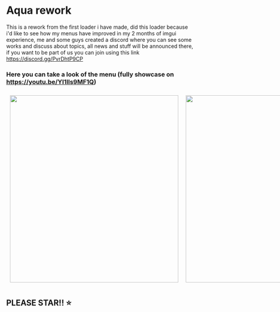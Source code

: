 # Aqua rework 

This is a rework from the first loader i have made, did this loader because i'd like to see how my menus have improved in my 2 months of imgui experience, me and some guys created a discord where you can see some works and discuss about topics, all news and stuff will be announced there, if you want to be part of us you can join using this link https://discord.gg/PvrDhtP9CP 


### Here you can take a look of the menu (fully showcase on https://youtu.be/YI1lls9MF1Q)<p align="center">

<div style="display: flex; flex-direction: row;">
  <img src="https://github.com/Baikzz/Aqua-rework/assets/147743941/b27d3ace-3f5b-402b-8ace-0ef252116289" width="450" height="500" style="margin: 10px;" />  
  <img src="https://github.com/Baikzz/Aqua-rework/assets/147743941/523f1f7d-f3e8-4174-839a-207c5b54c092" width="450" height="500" style="margin: 10px;" />
</div>

## PLEASE STAR!! ⭐
